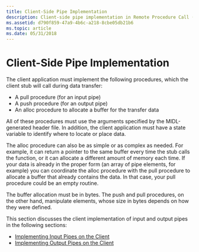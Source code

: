```yaml
---
title: Client-Side Pipe Implementation
description: Client-side pipe implementation in Remote Procedure Call (RPC).
ms.assetid: d790f859-47a9-4b6c-a218-8cbe05db21b6
ms.topic: article
ms.date: 05/31/2018
---
```


# Client-Side Pipe Implementation

The client application must implement the following procedures, which the client stub will call during data transfer:

-   A pull procedure (for an input pipe)
-   A push procedure (for an output pipe)
-   An alloc procedure to allocate a buffer for the transfer data

All of these procedures must use the arguments specified by the MIDL-generated header file. In addition, the client application must have a state variable to identify where to locate or place data.

The alloc procedure can also be as simple or as complex as needed. For example, it can return a pointer to the same buffer every time the stub calls the function, or it can allocate a different amount of memory each time. If your data is already in the proper form (an array of pipe elements, for example) you can coordinate the alloc procedure with the pull procedure to allocate a buffer that already contains the data. In that case, your pull procedure could be an empty routine.

The buffer allocation must be in bytes. The push and pull procedures, on the other hand, manipulate elements, whose size in bytes depends on how they were defined.

This section discusses the client implementation of input and output pipes in the following sections:

-   [Implementing Input Pipes on the Client](implementing-input-pipes-on-the-client.md)
-   [Implementing Output Pipes on the Client](implementing-output-pipes-on-the-client.md)

 

 





